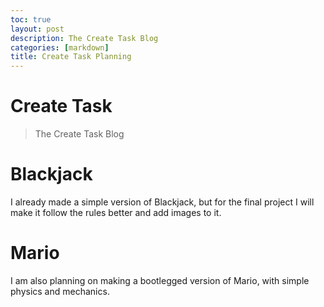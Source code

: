 ```yaml
---
toc: true
layout: post
description: The Create Task Blog
categories: [markdown]
title: Create Task Planning
---
```


# Create Task
> The Create Task Blog

# Blackjack

I already made a simple version of Blackjack, but for the final project I will make it follow the rules better and add images to it.

# Mario

I am also planning on making a bootlegged version of Mario, with simple physics and mechanics.